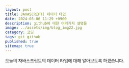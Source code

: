 ```yaml
---
layout: post
title: JAVASCRIPT) 데이터 타입
date: 2024-05-06 11:29 +0900
description: github에 대한 여러가지 설명들
image: ../assets/img/blog_img22.jpg
category: 코딩
tags: git github
published: true
sitemap: true
---
```

오늘의 자바스크립트의 데이터 타입에 대해 알아보도록 하겠습니다.